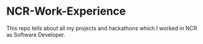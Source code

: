 # NCR-Work-Experience
This repo tells about all my projects and hackathons which I worked in NCR as Software Developer.
